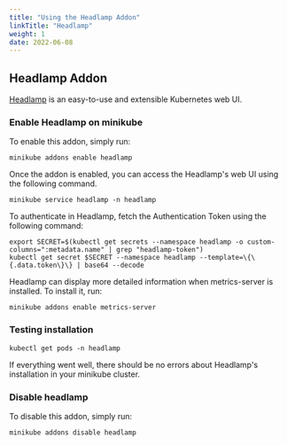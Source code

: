 ```yaml
---
title: "Using the Headlamp Addon"
linkTitle: "Headlamp"
weight: 1
date: 2022-06-08
---
```


## Headlamp Addon

[Headlamp](https://kinvolk.github.io/headlamp) is an easy-to-use and extensible Kubernetes web UI.

### Enable Headlamp on minikube

To enable this addon, simply run:
```shell script
minikube addons enable headlamp
```

Once the addon is enabled, you can access the Headlamp's web UI using the following command.
```shell script
minikube service headlamp -n headlamp
```

To authenticate in Headlamp, fetch the Authentication Token using the following command:

```shell script
export SECRET=$(kubectl get secrets --namespace headlamp -o custom-columns=":metadata.name" | grep "headlamp-token")
kubectl get secret $SECRET --namespace headlamp --template=\{\{.data.token\}\} | base64 --decode
``` 

Headlamp can display more detailed information when metrics-server is installed. To install it, run:

```shell script
minikube addons enable metrics-server	
```		

### Testing installation

```shell script
kubectl get pods -n headlamp
```

If everything went well, there should be no errors about Headlamp's installation in your minikube cluster.

### Disable headlamp

To disable this addon, simply run:

```shell script
minikube addons disable headlamp
```

